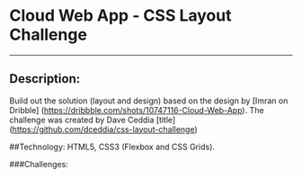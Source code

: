 # Cloud Web App - CSS Layout Challenge 
---

## Description: 
Build out the solution (layout and design) based on the design by [Imran on Dribble] (https://dribbble.com/shots/10747116-Cloud-Web-App). 
The challenge was created by Dave Ceddia [title] (https://github.com/dceddia/css-layout-challenge)

##Technology:
HTML5, CSS3 (Flexbox and CSS Grids).

###Challenges:





